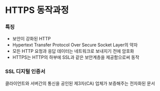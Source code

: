 # HTTPS 동작과정

### 특징

- 보안이 강화된 HTTP
- Hypertext Transfer Protocol Over Secure Socket Layer의 약자
- 모든 HTTP 요청과 응답 데이터는 네트워크로 보내지기 전에 암호화
- HTTPS는 HTTP의 하부에 SSL과 같은 보안계층을 제공함으로써 동작

### SSL 디지털 인증서

클라이언트와 서버간의 통신을 공인된 제3자(CA) 업체가 보증해주는 전자화된 문서

